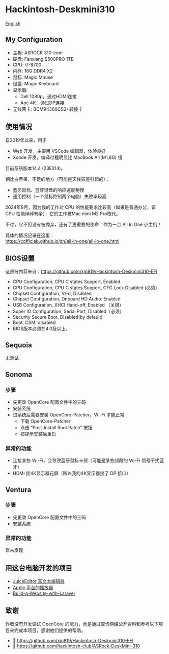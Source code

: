 # Hackintosh-Deskmini310

[English](./readme.md)

## My Configuration

- 主板: ASROCK 310-com
- 硬盘: Fanxiang S500PRO 1TB
- CPU: i7-8700
- 内存: 16G DDR4 X2
- 鼠标: Magic Mouse
- 键盘: Magic Keyboard
- 显示器:
  - Dell 1080p，通过HDMI连接
  - Aoc 4K，通过DP连接
- 无线网卡: BCM94360CS2+转接卡

## 使用情况

自2019年以来，用于

- Web 开发，主要用 VSCode 编辑器，体验良好
- Xcode 开发，编译过程明显比 MacBook Air(M1,8G) 慢

目前系统版本14.4 (23E214)。

相比白苹果，不足的地方（可能是天线较差引起的）：

- 蓝牙鼠标、蓝牙键盘的响应速度稍慢
- 通用控制（一个鼠标控制两个电脑）失败率较高

2024年8月，因为我的工作对 CPU 的性能要求比较高（如果是普通办公，该 CPU 性能绰绰有余），它的工作被Mac mini M2 Pro取代。  

不过，它不但没有被抛弃，还有了更重要的使命：作为一台 All In One 小主机！

具体的情况记录在这里：  
<https://cofficlab.github.io/zh/all-in-one/all-in-one.html>

## BIOS设置

这部分内容来自：<https://github.com/xjn819/Hackintosh-Deskmini310-EFI>

- CPU Configuration, CPU C states Support, Enabled
- CPU Configuration, CPU C states Support, CFG Lock Disabled (必须）
- Chipset Configuration, Vt-d, Disabled
- Chipset Configuration, Onboard HD Audio: Enabled
- USB Configuration, XHCI Hand-off, Enabled  （关键）
- Super IO Configuration, Serial Port, Disabled（必须）
- Security Secure Boot, Disabled(by default)
- Boot, CSM, disabled
- BIOS版本必须在4.0及以上。

## Sequoia

未测试。

## Sonoma

### 步骤

- 先更改 OpenCore 配置文件中的三码
- 安装系统
- 进系统后需要安装 OpenCore-Patcher，Wi-Fi 才能正常
  - 下载 OpenCore-Patcher
  - 点击 “Post-Install Root Patch” 按钮
  - 按提示安装后重启

### 异常的功能

- 连接某些 Wi-Fi，会导致蓝牙鼠标卡顿（可能是某些频段的 Wi-Fi 信号干扰蓝牙）
- HDMI 接4K显示器花屏（所以我的4K显示器接了 DP 接口）

## Ventura

### 步骤

- 先更改 OpenCore 配置文件中的三码
- 安装系统

### 异常的功能

暂未发现

## 用这台电脑开发的项目

- [JuiceEditor 富文本编辑器](https://github.com/CofficLab/JuiceEditor)
- [Apple 平台的播放器](https://github.com/CofficLab/Cisum_SwiftUI)
- [Build-a-Website-with-Laravel](https://github.com/nookery/Build-a-Website-with-Laravel)

## 致谢

作者没有开发调试 OpenCore 的能力，而是通过查询网络公开资料和参考以下项目来完成本项目，感谢他们提供的帮助。

- 🎉 <https://github.com/xjn819/Hackintosh-Deskmini310-EFI>
- 🎉 <https://github.com/hackintosh-club/ASRock-DeskMini-310>
